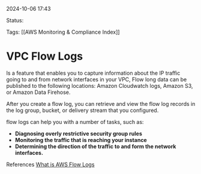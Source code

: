 2024-10-06 17:43

Status:

Tags:
[[AWS Monitoring & Compliance Index]]
# VPC Flow Logs

Is a feature that enables you to capture information about the IP traffic going to and from network interfaces in your VPC, Flow long data can be published to the following locations: Amazon Cloudwatch logs, Amazon S3, or Amazon Data Firehose.

After you create a flow log, you can retrieve and view the flow log records in the log group, bucket, or delivery stream that you configured.

flow logs can help you with a number of tasks, such as:

- **Diagnosing overly restrictive security group rules**
- **Monitoring the traffic that is reaching your instance**
- **Determining the direction of the traffic to and form the network interfaces.**


References 
[What is AWS Flow Logs](https://docs.aws.amazon.com/vpc/latest/userguide/flow-logs.html)